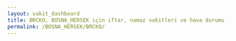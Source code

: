 ```yaml
---
layout: vakit_dashboard
title: BRCKO, BOSNA_HERSEK için iftar, namaz vakitleri ve hava durumu - ilçe/eyalet seç
permalink: /BOSNA_HERSEK/BRCKO/
---
```


<script type="text/javascript">
  var GLOBAL_COUNTRY = 'BOSNA_HERSEK';
  var GLOBAL_CITY = 'BRCKO';
  var GLOBAL_STATE = '';
  var lat = 72;
  var lon = 21;
</script>
